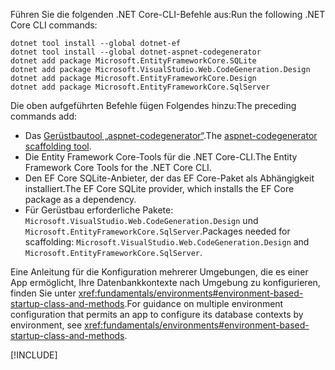 <span data-ttu-id="65aab-101">Führen Sie die folgenden .NET Core-CLI-Befehle aus:</span><span class="sxs-lookup"><span data-stu-id="65aab-101">Run the following .NET Core CLI commands:</span></span>

```dotnetcli
dotnet tool install --global dotnet-ef
dotnet tool install --global dotnet-aspnet-codegenerator
dotnet add package Microsoft.EntityFrameworkCore.SQLite
dotnet add package Microsoft.VisualStudio.Web.CodeGeneration.Design
dotnet add package Microsoft.EntityFrameworkCore.Design
dotnet add package Microsoft.EntityFrameworkCore.SqlServer
```

<span data-ttu-id="65aab-102">Die oben aufgeführten Befehle fügen Folgendes hinzu:</span><span class="sxs-lookup"><span data-stu-id="65aab-102">The preceding commands add:</span></span>

* <span data-ttu-id="65aab-103">Das [Gerüstbautool „aspnet-codegenerator“](xref:fundamentals/tools/dotnet-aspnet-codegenerator).</span><span class="sxs-lookup"><span data-stu-id="65aab-103">The [aspnet-codegenerator scaffolding tool](xref:fundamentals/tools/dotnet-aspnet-codegenerator).</span></span>
* <span data-ttu-id="65aab-104">Die Entity Framework Core-Tools für die .NET Core-CLI.</span><span class="sxs-lookup"><span data-stu-id="65aab-104">The Entity Framework Core Tools for the .NET Core CLI.</span></span>
* <span data-ttu-id="65aab-105">Den EF Core SQLite-Anbieter, der das EF Core-Paket als Abhängigkeit installiert.</span><span class="sxs-lookup"><span data-stu-id="65aab-105">The EF Core SQLite provider, which installs the EF Core package as a dependency.</span></span>
* <span data-ttu-id="65aab-106">Für Gerüstbau erforderliche Pakete: `Microsoft.VisualStudio.Web.CodeGeneration.Design` und `Microsoft.EntityFrameworkCore.SqlServer`.</span><span class="sxs-lookup"><span data-stu-id="65aab-106">Packages needed for scaffolding: `Microsoft.VisualStudio.Web.CodeGeneration.Design` and `Microsoft.EntityFrameworkCore.SqlServer`.</span></span>

<span data-ttu-id="65aab-107">Eine Anleitung für die Konfiguration mehrerer Umgebungen, die es einer App ermöglicht, Ihre Datenbankkontexte nach Umgebung zu konfigurieren, finden Sie unter <xref:fundamentals/environments#environment-based-startup-class-and-methods>.</span><span class="sxs-lookup"><span data-stu-id="65aab-107">For guidance on multiple environment configuration that permits an app to configure its database contexts by environment, see <xref:fundamentals/environments#environment-based-startup-class-and-methods>.</span></span>

[!INCLUDE[](~/includes/scaffoldTFM.md)]